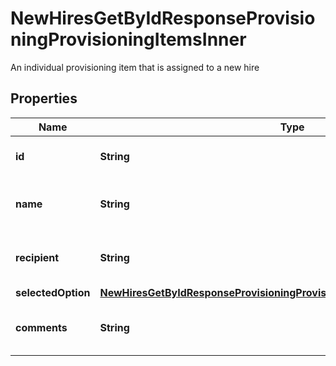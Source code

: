 

# NewHiresGetByIdResponseProvisioningProvisioningItemsInner

An individual provisioning item that is assigned to a new hire

## Properties

| Name | Type | Description | Notes |
|------------ | ------------- | ------------- | -------------|
|**id** | **String** | Id of the provisioning item |  [optional] |
|**name** | **String** | Category of the provisioning item |  [optional] |
|**recipient** | **String** | Recipient of the provisioning item |  [optional] |
|**selectedOption** | [**NewHiresGetByIdResponseProvisioningProvisioningItemsInnerSelectedOption**](NewHiresGetByIdResponseProvisioningProvisioningItemsInnerSelectedOption.md) |  |  [optional] |
|**comments** | **String** | Comment on the provisioning item |  [optional] |



